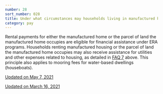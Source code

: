 ```yaml
---
number: 28
sort_number: 028
title: Under what circumstances may households living in manufactured housing (mobile homes) receive assistance?
category: pay
---
```


Rental payments for either the manufactured home or the parcel of land the manufactured home occupies are eligible for financial assistance under ERA programs. Households renting manufactured housing or the parcel of land the manufactured home occupies may also receive assistance for utilities and other expenses related to housing, as detailed in <a href="#7">FAQ 7</a> above. This principle also applies to mooring fees for water-based dwellings (houseboats).

<a href="{{ site.baseurl }}/implementation-guidance/changes/" class="era-guidance__datestamp">Updated on May 7, 2021</a>

<a href="{{ site.baseurl }}/implementation-guidance/changes/" class="era-guidance__datestamp">Updated on March 16, 2021</a>